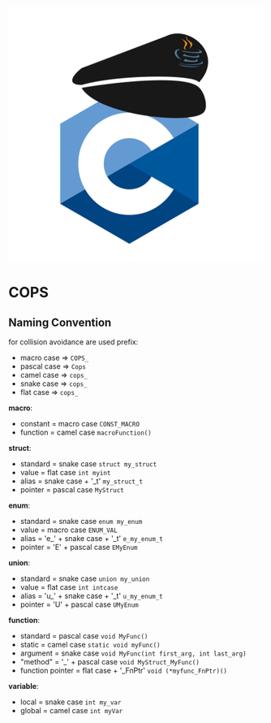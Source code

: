 ![COPS logo](cops-logo.svg)

# COPS

## Naming Convention

for collision avoidance are used prefix:  
- macro case => `COPS_`
- pascal case => `Cops`
- camel case => `cops_`
- snake case => `cops_`
- flat case => `cops_`

**macro**:  
- constant = macro case `CONST_MACRO`
- function = camel case `macroFunction()`

**struct**:  
- standard = snake case `struct my_struct`
- value = flat case `int myint`
- alias = snake case + '_t' `my_struct_t`
- pointer = pascal case `MyStruct`

**enum**:  
- standard = snake case `enum my_enum`
- value = macro case `ENUM_VAL`
- alias = 'e_' + snake case + '_t' `e_my_enum_t`
- pointer = 'E' + pascal case `EMyEnum`

**union**:  
- standard = snake case `union my_union`
- value = flat case `int intcase`
- alias = 'u_' + snake case + '_t' `u_my_enum_t`
- pointer = 'U' + pascal case `UMyEnum`

**function**:  
- standard = pascal case `void MyFunc()`
- static = camel case `static void myFunc()`
- argument = snake case `void MyFunc(int first_arg, int last_arg)`
- "method" = '<struct pointer>_' + pascal case `void MyStruct_MyFunc()`
- function pointer = flat case + '_FnPtr' `void (*myfunc_FnPtr)()`

**variable**:  
- local = snake case `int my_var`
- global = camel case `int myVar`
